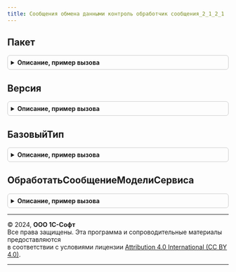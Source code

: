 ```yaml
---
title: Сообщения обмена данными контроль обработчик сообщения_2_1_2_1
---
```



## Пакет
<details style="margin: 1em 0; padding: 0.5em; border: 1px solid #ccc; border-radius: 6px;">

<summary style="font-weight: bold; cursor: pointer;">Описание, пример вызова</summary>

```bsl

// Пространство имен версии интерфейса сообщений.
//
// Возвращаемое значение:
//   Строка - пространство имен.
//
Функция Пакет() Экспорт
```

Пример вызова
```bsl
Результат = СообщенияОбменаДаннымиКонтрольОбработчикСообщения_2_1_2_1.Пакет() 
```
</details>

## Версия
<details style="margin: 1em 0; padding: 0.5em; border: 1px solid #ccc; border-radius: 6px;">

<summary style="font-weight: bold; cursor: pointer;">Описание, пример вызова</summary>

```bsl

// Версия интерфейса сообщений, обслуживаемая обработчиком.
//
// Возвращаемое значение:
//   Строка - версия интерфейса сообщений.
//
Функция Версия() Экспорт
```

Пример вызова
```bsl
Результат = СообщенияОбменаДаннымиКонтрольОбработчикСообщения_2_1_2_1.Версия() 
```
</details>

## БазовыйТип
<details style="margin: 1em 0; padding: 0.5em; border: 1px solid #ccc; border-radius: 6px;">

<summary style="font-weight: bold; cursor: pointer;">Описание, пример вызова</summary>

```bsl

// Базовый тип для сообщений версии.
//
// Возвращаемое значение:
//   ТипОбъектаXDTO - базовый тип тела сообщения.
//
Функция БазовыйТип() Экспорт
```

Пример вызова
```bsl
Результат = СообщенияОбменаДаннымиКонтрольОбработчикСообщения_2_1_2_1.БазовыйТип() 
```
</details>

## ОбработатьСообщениеМоделиСервиса
<details style="margin: 1em 0; padding: 0.5em; border: 1px solid #ccc; border-radius: 6px;">

<summary style="font-weight: bold; cursor: pointer;">Описание, пример вызова</summary>

```bsl

// Выполняет обработку входящих сообщений модели сервиса
//
// Параметры:
//   Сообщение   - ОбъектXDTO - входящее сообщение.
//   Отправитель - ПланОбменаСсылка.ОбменСообщениями - узел плана обмена, соответствующий отправителю сообщения.
//   СообщениеОбработано - Булево - флаг успешной обработки сообщения. Значение данного параметра необходимо
//                         установить равным Истина в том случае, если сообщение было успешно прочитано в данном обработчике.
//
Процедура ОбработатьСообщениеМоделиСервиса(Знач Сообщение, Знач Отправитель, СообщениеОбработано) Экспорт
```

Пример вызова
```bsl
СообщенияОбменаДаннымиКонтрольОбработчикСообщения_2_1_2_1.ОбработатьСообщениеМоделиСервиса(Сообщение, Отправитель, СообщениеОбработано) 
```
</details>

---

© 2024, **ООО 1С-Софт**  
Все права защищены. Эта программа и сопроводительные материалы предоставляются  
в соответствии с условиями лицензии [Attribution 4.0 International (CC BY 4.0)](https://creativecommons.org/licenses/by/4.0/legalcode).

---

